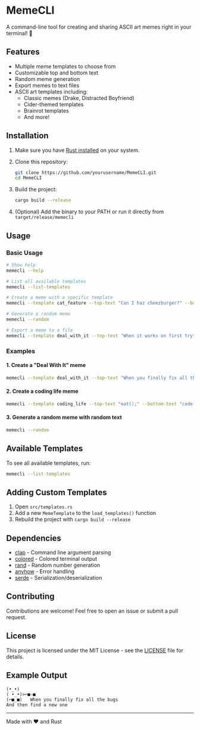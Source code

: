 # MemeCLI

A command-line tool for creating and sharing ASCII art memes right in your terminal! 🚀

## Features

- Multiple meme templates to choose from
- Customizable top and bottom text
- Random meme generation
- Export memes to text files
- ASCII art templates including:
  - Classic memes (Drake, Distracted Boyfriend)
  - Cider-themed templates
  - Brainrot templates
  - And more!

## Installation

1. Make sure you have [Rust installed](https://www.rust-lang.org/tools/install) on your system.

2. Clone this repository:
   ```bash
   git clone https://github.com/yourusername/MemeCLI.git
   cd MemeCLI
   ```

3. Build the project:
   ```bash
   cargo build --release
   ```

4. (Optional) Add the binary to your PATH or run it directly from `target/release/memecli`

## Usage

### Basic Usage

```bash
# Show help
memecli --help

# List all available templates
memecli --list-templates

# Create a meme with a specific template
memecli --template cat_feature --top-text "Can I haz cheezburger?" --bottom-text "Plz?"

# Generate a random meme
memecli --random

# Export a meme to a file
memecli --template deal_with_it --top-text "When it works on first try" --export meme.txt
```

### Examples

#### 1. Create a "Deal With It" meme
```bash
memecli --template deal_with_it --top-text "When you finally fix all the bugs" --bottom-text "And then find a new one"
```

#### 2. Create a coding life meme
```bash
memecli --template coding_life --top-text "eat();" --bottom-text "code();"
```

#### 3. Generate a random meme with random text
```bash
memecli --random
```

## Available Templates

To see all available templates, run:
```bash
memecli --list-templates
```

## Adding Custom Templates

1. Open `src/templates.rs`
2. Add a new `MemeTemplate` to the `load_templates()` function
3. Rebuild the project with `cargo build --release`

## Dependencies

- [clap](https://crates.io/crates/clap) - Command line argument parsing
- [colored](https://crates.io/crates/colored) - Colored terminal output
- [rand](https://crates.io/crates/rand) - Random number generation
- [anyhow](https://crates.io/crates/anyhow) - Error handling
- [serde](https://crates.io/crates/serde) - Serialization/deserialization

## Contributing

Contributions are welcome! Feel free to open an issue or submit a pull request.

## License

This project is licensed under the MIT License - see the [LICENSE](LICENSE) file for details.

## Example Output

```
(•_•)
( •_•)>⌐■-■
(⌐■_■)   When you finally fix all the bugs
And then find a new one
```

---

Made with ❤️ and Rust

